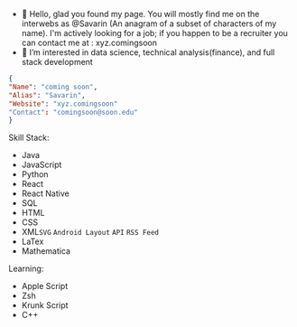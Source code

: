 - 👋 Hello, glad you found my page. You will mostly find me on the interwebs as @Savarin (An anagram of a subset of characters of my name). I'm actively looking for a job; if you happen to be a recruiter you can contact me at : xyz.comingsoon
- 👀 I’m interested in data science, technical analysis(finance), and full stack development

```JSON
{
"Name": "coming soon",
"Alias": "Savarin",
"Website": "xyz.comingsoon"
"Contact": "comingsoon@soon.edu"
}
```

Skill Stack:
- Java
- JavaScript
- Python
- React
- React Native
- SQL
- HTML
- CSS
- XML`SVG` `Android Layout` `API` `RSS Feed`
- LaTex
- Mathematica

Learning:
- Apple Script
- Zsh
- Krunk Script
- C++
<!---
SavarinMashy/SavarinMashy is a ✨ special ✨ repository because its `README.md` (this file) appears on your GitHub profile.
You can click the Preview link to take a look at your changes.
--->

